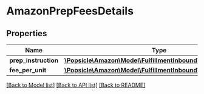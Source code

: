 # AmazonPrepFeesDetails

## Properties
Name | Type | Description | Notes
------------ | ------------- | ------------- | -------------
**prep_instruction** | [**\Popsicle\Amazon\Model\FulfillmentInboundV0\PrepInstruction**](PrepInstruction.md) |  | [optional] 
**fee_per_unit** | [**\Popsicle\Amazon\Model\FulfillmentInboundV0\Amount**](Amount.md) |  | [optional] 

[[Back to Model list]](../../README.md#documentation-for-models) [[Back to API list]](../../README.md#documentation-for-api-endpoints) [[Back to README]](../../README.md)

